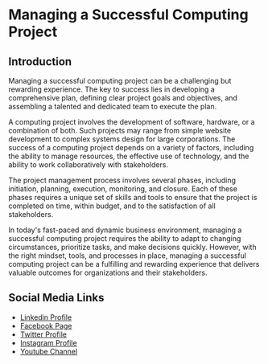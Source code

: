 # Managing a Successful Computing Project

## Introduction

Managing a successful computing project can be a challenging but rewarding experience. The key to success lies in developing a comprehensive plan, defining clear project goals and objectives, and assembling a talented and dedicated team to execute the plan.

A computing project involves the development of software, hardware, or a combination of both. Such projects may range from simple website development to complex systems design for large corporations. The success of a computing project depends on a variety of factors, including the ability to manage resources, the effective use of technology, and the ability to work collaboratively with stakeholders.

The project management process involves several phases, including initiation, planning, execution, monitoring, and closure. Each of these phases requires a unique set of skills and tools to ensure that the project is completed on time, within budget, and to the satisfaction of all stakeholders.

In today's fast-paced and dynamic business environment, managing a successful computing project requires the ability to adapt to changing circumstances, prioritize tasks, and make decisions quickly. However, with the right mindset, tools, and processes in place, managing a successful computing project can be a fulfilling and rewarding experience that delivers valuable outcomes for organizations and their stakeholders.

Social Media Links
---

* [Linkedin Profile](https://www.linkedin.com/in/shalomshan-selvakumar-423aaa1aa/)
* [Facebook Page](https://web.facebook.com/selvakumar.shalomshan)
* [Twitter Profile](https://mobile.twitter.com/SHALOMSHANS)
* [Instagram Profile](https://www.instagram.com/shalomshanselvakumar/)
* [Youtube Channel](https://www.youtube.com/channel/UCeQfTqz1hxhe_Lt37I2JLDg)